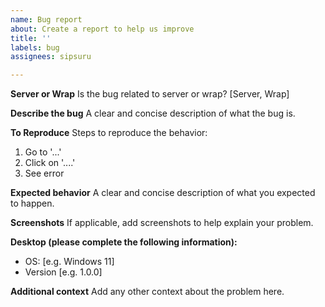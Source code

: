 ```yaml
---
name: Bug report
about: Create a report to help us improve
title: ''
labels: bug
assignees: sipsuru

---
```


**Server or Wrap**
Is the bug related to server or wrap? [Server, Wrap]

**Describe the bug**
A clear and concise description of what the bug is.

**To Reproduce**
Steps to reproduce the behavior:
1. Go to '...'
2. Click on '....'
4. See error

**Expected behavior**
A clear and concise description of what you expected to happen.

**Screenshots**
If applicable, add screenshots to help explain your problem.

**Desktop (please complete the following information):**
 - OS: [e.g. Windows 11]
 - Version [e.g. 1.0.0]

**Additional context**
Add any other context about the problem here.
